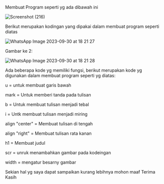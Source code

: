 Membuat Program seperti yg ada dibawah ini

![Screenshot (216)](https://github.com/galvaal/lab1Web/assets/115516730/2bf7b810-f0a1-44fb-b1d5-be1cd33bb690)

Berikut merupakan kodingan yang dipakai dalam membuat program seperti diatas

![WhatsApp Image 2023-09-30 at 18 21 27](https://github.com/galvaal/lab1Web/assets/115516730/3cc4ca53-72a7-494e-95e4-049559501e1f)

Gambar ke 2:

![WhatsApp Image 2023-09-30 at 18 21 28](https://github.com/galvaal/lab1Web/assets/115516730/61fa164a-7668-409e-8ceb-b23fa1ceda0c)


Ada beberapa kode yg memiliki fungsi, berikut merupakan kode yg digunakan dalam membuat program seperti yg diatas:

u = untuk membuat garis bawah

mark = Untuk memberi tanda pada tulisan

b = Untuk membuat tulisan menjadi tebal

i = Untk membuat tulisan menjadi miring

align "center" = Membuat tulisan di tengah

align "right" = Membuat tulisan rata kanan

h1  = Membuat judul

scr = unruk menambahkan gambar pada kodeingan

width = mengatur besarny gambar

Sekian hal yg saya dapat sampaikan kurang lebihnya mohon maaf Terima Kasih


